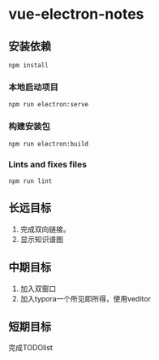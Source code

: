 # vue-electron-notes

## 安装依赖

```
npm install
```

### 本地启动项目

```
npm run electron:serve
```

### 构建安装包

```
npm run electron:build
```

### Lints and fixes files

```
npm run lint
```
## 长远目标
1. 完成双向链接。
2. 显示知识谱图

## 中期目标
1. 加入双窗口
1. 加入typora一个所见即所得，使用veditor

## 短期目标
完成TODOlist